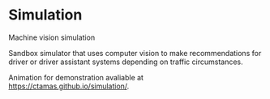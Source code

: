 # Simulation
Machine vision simulation

Sandbox simulator that uses computer vision to make recommendations for driver or driver assistant systems depending on traffic circumstances.

Animation for demonstration avaliable at https://ctamas.github.io/simulation/.
